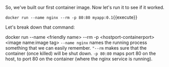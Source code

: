 So, we've built our first container image. Now let's run it to see if it worked.

`docker run --name nginx --rm -p 80:80 myapp:0.1`{{execute}}

Let's break down that command:

docker run --name &#x3C;friendly name&#x3E; --rm -p &#x3C;hostport-containerport&#x3E; &#x3C;image name:image tag&#x3E;
`--name nginx` names the running process something that we can easily remember.
`"--rm` makes sure that the container (once killed) will be shut down.
`-p 80:80` maps port 80 on the host, to port 80 on the container (where the nginx service is running).

